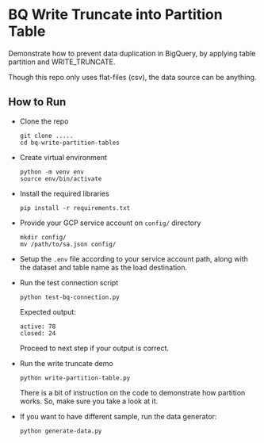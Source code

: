 # BQ Write Truncate into Partition Table

Demonstrate how to prevent data duplication in BigQuery, by applying table partition and WRITE_TRUNCATE.

Though this repo only uses flat-files (csv), the data source can be anything.

## How to Run

- Clone the repo

    ```
    git clone .....
    cd bq-write-partition-tables
    ```

- Create virtual environment

    ```
    python -m venv env
    source env/bin/activate
    ```

- Install the required libraries

    ```
    pip install -r requirements.txt
    ```

- Provide your GCP service account on `config/` directory

    ```
    mkdir config/
    mv /path/to/sa.json config/
    ```

- Setup the `.env` file according to your service account path, along with the dataset and table name as the load destination.

- Run the test connection script

    ```
    python test-bq-connection.py
    ```

    Expected output:

    ```
    active: 78
    closed: 24
    ```

    Proceed to next step if your output is correct.

- Run the write truncate demo

    ```
    python write-partition-table.py
    ```

    There is a bit of instruction on the code to demonstrate how partition works. So, make sure you take a look at it.

- If you want to have different sample, run the data generator:

    ```
    python generate-data.py
    ```
